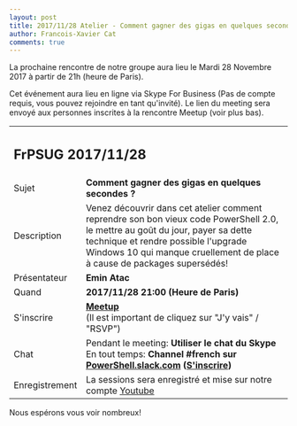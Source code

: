 ```yaml
---
layout: post
title: 2017/11/28 Atelier - Comment gagner des gigas en quelques secondes ? (Emin Atac)
author: Francois-Xavier Cat
comments: true
---
```


La prochaine rencontre de notre groupe aura lieu le Mardi 28 Novembre 2017 à partir de 21h (heure de Paris).

Cet événement aura lieu en ligne via Skype For Business (Pas de compte requis, vous pouvez rejoindre en tant qu'invité).
Le lien du meeting sera envoyé aux personnes inscrites à la rencontre Meetup (voir plus bas).


<table>
<tr>
<td colspan="2"><h2>FrPSUG 2017/11/28</h2></td>

</tr>
<tr>
    <td>Sujet</td>
<td> <b>Comment gagner des gigas en quelques secondes ?</b></td>
</tr>
<tr>
    <td>Description</td>
<td>Venez découvrir dans cet atelier comment reprendre son bon vieux code PowerShell 2.0, le mettre au goût du jour, payer sa dette technique et rendre possible l'upgrade Windows 10 qui manque cruellement de place à cause de packages supersédés!

</td>
</tr>
<tr>
    <td>Présentateur</td>
<td> <b>Emin Atac</b></td>
</tr>
<tr>
    <td>Quand</td>
<td> <b>2017/11/28 21:00 (Heure de Paris)</b></td>
</tr>
<tr>
    <td>S'inscrire</td>
<td> <b><a href="https://www.meetup.com/FrenchPSUG/events/244264337/">Meetup</a></b> <br>(Il est important de cliquez sur "J'y vais" / "RSVP")
<br>
</td>
</tr>
<tr>
    <td>Chat</td>
<td>Pendant le meeting: <b>Utiliser le chat du Skype</b> <br> En tout temps:<b> Channel #french sur <a href="https://powershell.slack.com/Slack">PowerShell.slack.com</a>  (<a href="http://slack.poshcode.org/">S'inscrire</a>)</b></td>
</tr>
<tr>
    <td>Enregistrement</td>
<td>La sessions sera enregistré et mise sur notre compte <a href="https://www.youtube.com/channel/UCyxicOKZNm_u1opF_xAYfDA">Youtube</a></td>
</tr>
</table>

Nous espérons vous voir nombreux!

